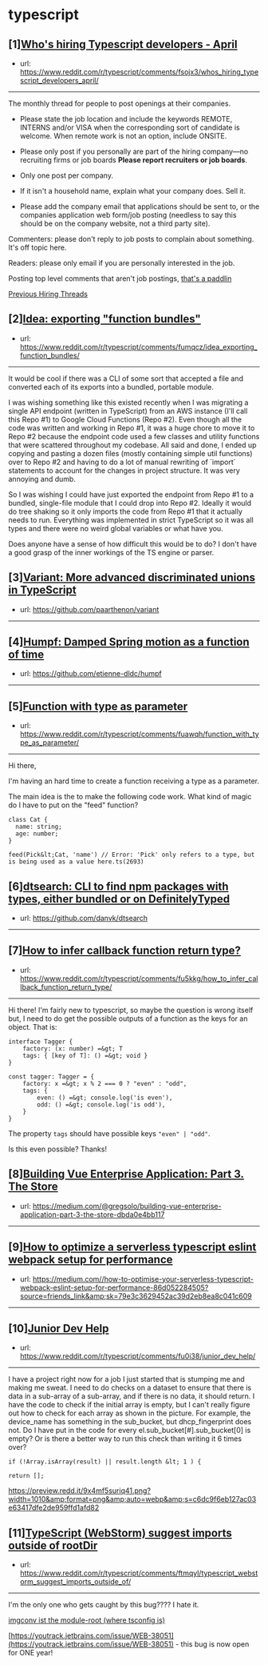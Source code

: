 # typescript
## [1][Who's hiring Typescript developers - April](https://www.reddit.com/r/typescript/comments/fsojx3/whos_hiring_typescript_developers_april/)
- url: https://www.reddit.com/r/typescript/comments/fsojx3/whos_hiring_typescript_developers_april/
---
The monthly thread for people to post openings at their companies.

* Please state the job location and include the keywords REMOTE, INTERNS and/or VISA when the corresponding sort of candidate is welcome. When remote work is not an option, include ONSITE.

* Please only post if you personally are part of the hiring company—no recruiting firms or job boards **Please report recruiters or job boards**. 

* Only one post per company. 

* If it isn't a household name, explain what your company does. Sell it.

* Please add the company email that applications should be sent to, or the companies application web form/job posting (needless to say this should be on the company website, not a third party site).


Commenters: please don't reply to job posts to complain about something. It's off topic here.

Readers: please only email if you are personally interested in the job. 

Posting top level comments that aren't job postings, [that's a paddlin](https://i.imgur.com/FxMKfnY.jpg)

[Previous Hiring Threads](https://www.reddit.com/r/typescript/search?sort=new&amp;restrict_sr=on&amp;q=flair%3AMonthly%2BHiring%2BThread)
## [2][Idea: exporting "function bundles"](https://www.reddit.com/r/typescript/comments/fumqcz/idea_exporting_function_bundles/)
- url: https://www.reddit.com/r/typescript/comments/fumqcz/idea_exporting_function_bundles/
---
It would be cool if there was a CLI of some sort that accepted a file and converted each of its exports into a bundled, portable module.

I was wishing something like this existed recently when I was migrating a single API endpoint (written in TypeScript) from an AWS instance (I'll call this Repo #1) to Google Cloud Functions (Repo #2). Even though all the code was written and working in Repo #1, it was a huge chore to move it to Repo #2 because the endpoint code used a few classes and utility functions that were scattered throughout my codebase. All said and done, I ended up copying and pasting a dozen files (mostly containing simple util functions) over to Repo #2 and having to do a lot of manual rewriting of \`import\` statements to account for the changes in project structure. It was very annoying and dumb.

So I was wishing I could have just exported the endpoint from Repo #1 to a bundled, single-file module that I could drop into Repo #2. Ideally it would do tree shaking so it only imports the code from Repo #1 that it actually needs to run. Everything was implemented in strict TypeScript so it was all types and there were no weird global variables or what have you.

Does anyone have a sense of how difficult this would be to do? I don't have a good grasp of the inner workings of the TS engine or parser.
## [3][Variant: More advanced discriminated unions in TypeScript](https://www.reddit.com/r/typescript/comments/fu9wkk/variant_more_advanced_discriminated_unions_in/)
- url: https://github.com/paarthenon/variant
---

## [4][Humpf: Damped Spring motion as a function of time](https://www.reddit.com/r/typescript/comments/fu74v8/humpf_damped_spring_motion_as_a_function_of_time/)
- url: https://github.com/etienne-dldc/humpf
---

## [5][Function with type as parameter](https://www.reddit.com/r/typescript/comments/fuawqh/function_with_type_as_parameter/)
- url: https://www.reddit.com/r/typescript/comments/fuawqh/function_with_type_as_parameter/
---
Hi there,

I'm having an hard time to create a function receiving a type as a parameter.

The main idea is the to make the following code work. What kind of magic do I have to put on the "feed" function?

    class Cat {
      name: string;
      age: number;
    } 
    
    feed(Pick&lt;Cat, 'name') // Error: 'Pick' only refers to a type, but is being used as a value here.ts(2693)
## [6][dtsearch: CLI to find npm packages with types, either bundled or on DefinitelyTyped](https://www.reddit.com/r/typescript/comments/ftvegk/dtsearch_cli_to_find_npm_packages_with_types/)
- url: https://github.com/danvk/dtsearch
---

## [7][How to infer callback function return type?](https://www.reddit.com/r/typescript/comments/fu5kkg/how_to_infer_callback_function_return_type/)
- url: https://www.reddit.com/r/typescript/comments/fu5kkg/how_to_infer_callback_function_return_type/
---
Hi there! I'm fairly new to typescript, so maybe the question is wrong itself but, I need to do get the possible outputs of a function as the keys for an object. That is:

    interface Tagger {
        factory: (x: number) =&gt; T
        tags: { [key of T]: () =&gt; void }
    }
    
    const tagger: Tagger = {
        factory: x =&gt; x % 2 === 0 ? "even" : "odd",
        tags: {
            even: () =&gt; console.log('is even'),
            odd: () =&gt; console.log('is odd'),
        }
    }

The property `tags` should have possible keys `"even" | "odd"`.

Is this even possible? Thanks!
## [8][Building Vue Enterprise Application: Part 3. The Store](https://www.reddit.com/r/typescript/comments/ftzy3l/building_vue_enterprise_application_part_3_the/)
- url: https://medium.com/@gregsolo/building-vue-enterprise-application-part-3-the-store-dbda0e4bb117
---

## [9][How to optimize a serverless typescript eslint webpack setup for performance](https://www.reddit.com/r/typescript/comments/ftobyk/how_to_optimize_a_serverless_typescript_eslint/)
- url: https://medium.com//how-to-optimise-your-serverless-typescript-webpack-eslint-setup-for-performance-86d052284505?source=friends_link&amp;sk=79e3c3629452ac39d2eb8ea8c041c609
---

## [10][Junior Dev Help](https://www.reddit.com/r/typescript/comments/fu0i38/junior_dev_help/)
- url: https://www.reddit.com/r/typescript/comments/fu0i38/junior_dev_help/
---
I have a project right now for a job I just started that is stumping me and making me sweat. I need to do checks on a dataset to ensure that there is data in a sub-array of a sub-array, and if there is no data, it should return. I have the code to check if the initial array is empty, but I can't really figure out how to check for each array as shown in the picture. For example, the device\_name has something in the sub\_bucket, but dhcp\_fingerprint does not. Do I have put in the code for every el.sub\_bucket\[#\].sub\_bucket\[0\] is empty? Or is there a better way to run this check than writing it 6 times over?

`if (!Array.isArray(result) || result.length &lt; 1 ) {`

`return [];`

https://preview.redd.it/9x4mf5suriq41.png?width=1010&amp;format=png&amp;auto=webp&amp;s=c6dc9f6eb127ac03e63417dfe2de959ffd1afd82
## [11][TypeScript (WebStorm) suggest imports outside of rootDir](https://www.reddit.com/r/typescript/comments/ftmqyl/typescript_webstorm_suggest_imports_outside_of/)
- url: https://www.reddit.com/r/typescript/comments/ftmqyl/typescript_webstorm_suggest_imports_outside_of/
---
I'm the only one who gets caught by this bug???? I hate it. 

[imgconv ist the module-root \(where tsconfig is\)](https://preview.redd.it/p4u0q3hwteq41.png?width=909&amp;format=png&amp;auto=webp&amp;s=548c3b0b9a7f5573cbd1ae8a85a94bc190159949)

[https://youtrack.jetbrains.com/issue/WEB-38051](https://youtrack.jetbrains.com/issue/WEB-38051) \- this bug is now open for ONE year!
